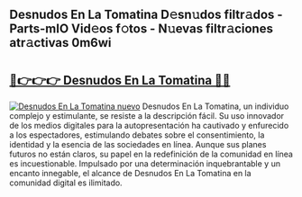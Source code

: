 ## Desnudos En La Tomatina D𝚎sn𝚞dos filtr𝚊dos - Parts-mIO Vid𝚎os f𝚘tos - N𝚞evas filtr𝚊ciones atr𝚊ctivas 0m6wi

# <h2><a href="http://mbbdf7x.tromn.icu/?c=Desnudos+En+La+Tomatina">🔗👉👉👉 Desnudos En La Tomatina 🔗🔗</a></h2>

[![Desnudos En La Tomatina nuevo](https://i.imgur.com/pEAQMta.gif)](http://mbbdf7x.tromn.icu/?c=Desnudos+En+La+Tomatina)
Desnudos En La Tomatina, un individuo complejo y estimulante, se resiste a la descripción fácil. Su uso innovador de los medios digitales para la autopresentación ha cautivado y enfurecido a los espectadores, estimulando debates sobre el consentimiento, la identidad y la esencia de las sociedades en línea. Aunque sus planes futuros no están claros, su papel en la redefinición de la comunidad en línea es incuestionable. Impulsado por una determinación inquebrantable y un encanto innegable, el alcance de Desnudos En La Tomatina en la comunidad digital es ilimitado.
